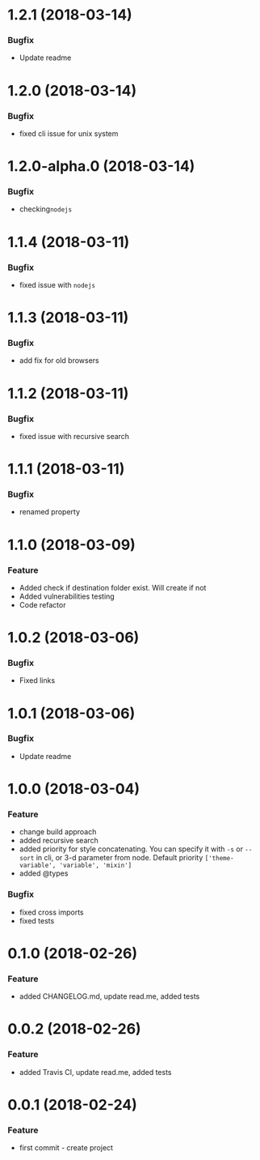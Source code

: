 # 1.2.1  (2018-03-14)

### Bugfix
*  Update readme

# 1.2.0  (2018-03-14)

### Bugfix
*  fixed cli issue for unix system

# 1.2.0-alpha.0  (2018-03-14)

### Bugfix
*  checking`nodejs`

# 1.1.4  (2018-03-11)

### Bugfix
* fixed issue with `nodejs`

# 1.1.3  (2018-03-11)

### Bugfix
* add fix for old browsers 

# 1.1.2  (2018-03-11)

### Bugfix
* fixed issue with recursive search 

# 1.1.1  (2018-03-11)

### Bugfix
* renamed property 

# 1.1.0  (2018-03-09)

### Feature
* Added check if destination folder exist. Will create if not 
* Added vulnerabilities testing
* Code refactor

# 1.0.2  (2018-03-06)

### Bugfix
* Fixed links

# 1.0.1  (2018-03-06)

### Bugfix
* Update readme

# 1.0.0  (2018-03-04)

### Feature
* change build approach
* added recursive search
* added priority for style concatenating. 
 You can specify it with `-s` or `--sort` in cli, or 3-d parameter from node.
 Default priority `['theme-variable', 'variable', 'mixin']`
* added @types

### Bugfix
* fixed cross imports
* fixed tests

# 0.1.0  (2018-02-26)

### Feature
* added CHANGELOG.md, update read.me, added tests

# 0.0.2  (2018-02-26)

### Feature
* added Travis CI, update read.me, added tests

# 0.0.1  (2018-02-24)

### Feature
* first commit - create project

